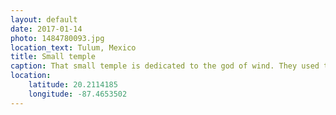 ```yaml
---
layout: default
date: 2017-01-14
photo: 1484780093.jpg
location_text: Tulum, Mexico
title: Small temple
caption: That small temple is dedicated to the god of wind. They used to make offering to their gods in small altars, usually fishes and other items that they would either find or build.
location:
    latitude: 20.2114185
    longitude: -87.4653502
---
```

